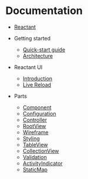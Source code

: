 # Documentation

* [Reactant](../README.md)

* Getting started
    * [Quick-start guide](getting-started/quickstart.md)
    * [Architecture](getting-started/architecture.md)

* Reactant UI
    * [Introduction](reactant-ui/introduction.md)
    * [Live Reload](reactant-ui/live-reload.md)

* Parts
    * [Component](parts/component.md)
    * [Configuration](parts/configuration.md)
    * [Controller](parts/controller.md)
    * [RootView](parts/rootview.md)
    * [Wireframe](parts/wireframe.md)
    * [Styling](parts/styling.md)
    * [TableView](parts/tableview.md)
    * [CollectionView](parts/collectionview.md)
    * [Validation](parts/validation.md)
    * [ActivityIndicator](parts/activityindicator.md)
    * [StaticMap](parts/staticmap.md)
